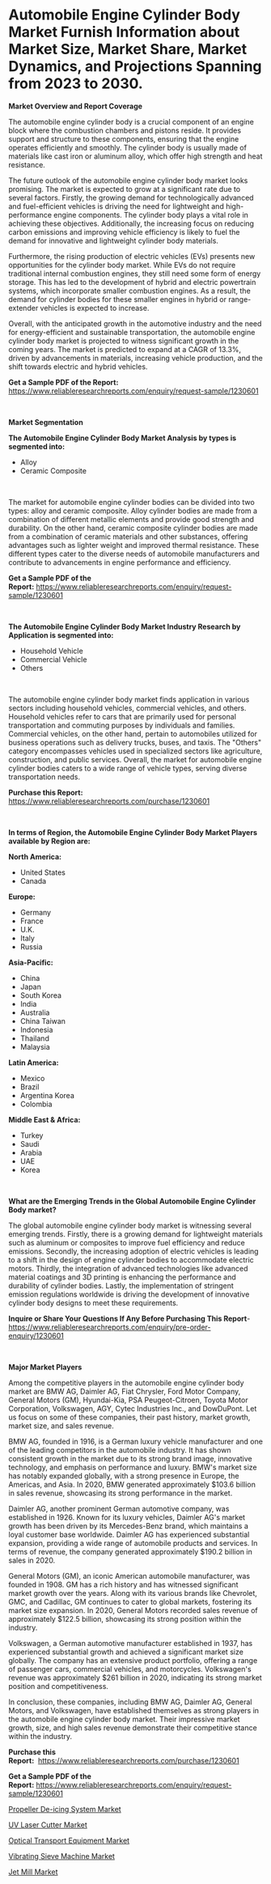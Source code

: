 <p><h1>Automobile Engine Cylinder Body Market Furnish Information about Market Size, Market Share, Market Dynamics, and Projections Spanning from 2023 to 2030.</h1></p><p><strong>Market Overview and Report Coverage</strong></p>
<p><p>The automobile engine cylinder body is a crucial component of an engine block where the combustion chambers and pistons reside. It provides support and structure to these components, ensuring that the engine operates efficiently and smoothly. The cylinder body is usually made of materials like cast iron or aluminum alloy, which offer high strength and heat resistance.</p><p>The future outlook of the automobile engine cylinder body market looks promising. The market is expected to grow at a significant rate due to several factors. Firstly, the growing demand for technologically advanced and fuel-efficient vehicles is driving the need for lightweight and high-performance engine components. The cylinder body plays a vital role in achieving these objectives. Additionally, the increasing focus on reducing carbon emissions and improving vehicle efficiency is likely to fuel the demand for innovative and lightweight cylinder body materials.</p><p>Furthermore, the rising production of electric vehicles (EVs) presents new opportunities for the cylinder body market. While EVs do not require traditional internal combustion engines, they still need some form of energy storage. This has led to the development of hybrid and electric powertrain systems, which incorporate smaller combustion engines. As a result, the demand for cylinder bodies for these smaller engines in hybrid or range-extender vehicles is expected to increase.</p><p>Overall, with the anticipated growth in the automotive industry and the need for energy-efficient and sustainable transportation, the automobile engine cylinder body market is projected to witness significant growth in the coming years. The market is predicted to expand at a CAGR of 13.3%, driven by advancements in materials, increasing vehicle production, and the shift towards electric and hybrid vehicles.</p></p>
<p><strong>Get a Sample PDF of the Report:</strong> <a href="https://www.reliableresearchreports.com/enquiry/request-sample/1230601">https://www.reliableresearchreports.com/enquiry/request-sample/1230601</a></p>
<p>&nbsp;</p>
<p><strong>Market Segmentation</strong></p>
<p><strong>The Automobile Engine Cylinder Body Market Analysis by types is segmented into:</strong></p>
<p><ul><li>Alloy</li><li>Ceramic Composite</li></ul></p>
<p>&nbsp;</p>
<p><p>The market for automobile engine cylinder bodies can be divided into two types: alloy and ceramic composite. Alloy cylinder bodies are made from a combination of different metallic elements and provide good strength and durability. On the other hand, ceramic composite cylinder bodies are made from a combination of ceramic materials and other substances, offering advantages such as lighter weight and improved thermal resistance. These different types cater to the diverse needs of automobile manufacturers and contribute to advancements in engine performance and efficiency.</p></p>
<p><strong>Get a Sample PDF of the Report:</strong>&nbsp;<a href="https://www.reliableresearchreports.com/enquiry/request-sample/1230601">https://www.reliableresearchreports.com/enquiry/request-sample/1230601</a></p>
<p>&nbsp;</p>
<p><strong>The Automobile Engine Cylinder Body Market Industry Research by Application is segmented into:</strong></p>
<p><ul><li>Household Vehicle</li><li>Commercial Vehicle</li><li>Others</li></ul></p>
<p>&nbsp;</p>
<p><p>The automobile engine cylinder body market finds application in various sectors including household vehicles, commercial vehicles, and others. Household vehicles refer to cars that are primarily used for personal transportation and commuting purposes by individuals and families. Commercial vehicles, on the other hand, pertain to automobiles utilized for business operations such as delivery trucks, buses, and taxis. The "Others" category encompasses vehicles used in specialized sectors like agriculture, construction, and public services. Overall, the market for automobile engine cylinder bodies caters to a wide range of vehicle types, serving diverse transportation needs.</p></p>
<p><strong>Purchase this Report:</strong>&nbsp; <a href="https://www.reliableresearchreports.com/purchase/1230601">https://www.reliableresearchreports.com/purchase/1230601</a></p>
<p>&nbsp;</p>
<p><strong>In terms of Region, the Automobile Engine Cylinder Body Market Players available by Region are:</strong></p>
<p>
    <p> <strong> North America: </strong>
        <ul>
            <li>United States</li>
            <li>Canada</li>
        </ul>
        </p> 
    <p> <strong> Europe: </strong>
        <ul>
            <li>Germany</li>
            <li>France</li>
            <li>U.K.</li>
            <li>Italy</li>
            <li>Russia</li>
        </ul>
        </p> 
    <p> <strong> Asia-Pacific: </strong>
        <ul>
            <li>China</li>
            <li>Japan</li>
            <li>South Korea</li>
            <li>India</li>
            <li>Australia</li>
            <li>China Taiwan</li>
            <li>Indonesia</li>
            <li>Thailand</li>
            <li>Malaysia</li>
        </ul>
        </p> 
    <p> <strong> Latin America: </strong>
        <ul>
            <li>Mexico</li>
            <li>Brazil</li>
            <li>Argentina Korea</li>
            <li>Colombia</li>
        </ul>
        </p> 
    <p> <strong> Middle East & Africa: </strong>
        <ul>
            <li>Turkey</li>
            <li>Saudi</li>
            <li>Arabia</li>
            <li>UAE</li>
            <li>Korea</li>
        </ul>
    </p>
    </p>
<p>&nbsp;</p>
<p><strong>What are the Emerging Trends in the Global Automobile Engine Cylinder Body market?</strong></p>
<p><p>The global automobile engine cylinder body market is witnessing several emerging trends. Firstly, there is a growing demand for lightweight materials such as aluminum or composites to improve fuel efficiency and reduce emissions. Secondly, the increasing adoption of electric vehicles is leading to a shift in the design of engine cylinder bodies to accommodate electric motors. Thirdly, the integration of advanced technologies like advanced material coatings and 3D printing is enhancing the performance and durability of cylinder bodies. Lastly, the implementation of stringent emission regulations worldwide is driving the development of innovative cylinder body designs to meet these requirements.</p></p>
<p><strong>Inquire or Share Your Questions If Any Before Purchasing This Report</strong>- <a href="https://www.reliableresearchreports.com/enquiry/pre-order-enquiry/1230601">https://www.reliableresearchreports.com/enquiry/pre-order-enquiry/1230601</a></p>
<p>&nbsp;</p>
<p><strong>Major Market Players</strong></p>
<p><p>Among the competitive players in the automobile engine cylinder body market are BMW AG, Daimler AG, Fiat Chrysler, Ford Motor Company, General Motors (GM), Hyundai-Kia, PSA Peugeot-Citroen, Toyota Motor Corporation, Volkswagen, AGY, Cytec Industries Inc., and DowDuPont. Let us focus on some of these companies, their past history, market growth, market size, and sales revenue.</p><p>BMW AG, founded in 1916, is a German luxury vehicle manufacturer and one of the leading competitors in the automobile industry. It has shown consistent growth in the market due to its strong brand image, innovative technology, and emphasis on performance and luxury. BMW's market size has notably expanded globally, with a strong presence in Europe, the Americas, and Asia. In 2020, BMW generated approximately $103.6 billion in sales revenue, showcasing its strong performance in the market.</p><p>Daimler AG, another prominent German automotive company, was established in 1926. Known for its luxury vehicles, Daimler AG's market growth has been driven by its Mercedes-Benz brand, which maintains a loyal customer base worldwide. Daimler AG has experienced substantial expansion, providing a wide range of automobile products and services. In terms of revenue, the company generated approximately $190.2 billion in sales in 2020.</p><p>General Motors (GM), an iconic American automobile manufacturer, was founded in 1908. GM has a rich history and has witnessed significant market growth over the years. Along with its various brands like Chevrolet, GMC, and Cadillac, GM continues to cater to global markets, fostering its market size expansion. In 2020, General Motors recorded sales revenue of approximately $122.5 billion, showcasing its strong position within the industry.</p><p>Volkswagen, a German automotive manufacturer established in 1937, has experienced substantial growth and achieved a significant market size globally. The company has an extensive product portfolio, offering a range of passenger cars, commercial vehicles, and motorcycles. Volkswagen's revenue was approximately $261 billion in 2020, indicating its strong market position and competitiveness.</p><p>In conclusion, these companies, including BMW AG, Daimler AG, General Motors, and Volkswagen, have established themselves as strong players in the automobile engine cylinder body market. Their impressive market growth, size, and high sales revenue demonstrate their competitive stance within the industry.</p></p>
<p><strong>Purchase this Report:</strong>&nbsp;&nbsp;<a href="https://www.reliableresearchreports.com/purchase/1230601">https://www.reliableresearchreports.com/purchase/1230601</a></p>
<p></p>
<p><strong>Get a Sample PDF of the Report:</strong>&nbsp;<a href="https://www.reliableresearchreports.com/enquiry/request-sample/1230601">https://www.reliableresearchreports.com/enquiry/request-sample/1230601</a></p>
<p><p><a href="https://github.com/RichRobinson5/Market-Research-Report-List-2/blob/main/propeller-de-icing-system-market.md">Propeller De-icing System Market</a></p><p><a href="https://www.linkedin.com/pulse/decoding-uv-laser-cutter-market-deep-dive-latest-trends-helpe/">UV Laser Cutter Market</a></p><p><a href="https://www.linkedin.com/pulse/optical-transport-equipment-market-size-2023-2030-global-qhcie/">Optical Transport Equipment Market</a></p><p><a href="https://medium.com/@nyahmertz/vibrating-sieve-machine-market-report-reveals-the-latest-trends-and-growth-opportunities-of-this-18dc02af395b">Vibrating Sieve Machine Market</a></p><p><a href="https://medium.com/@daveblock1987/jet-mill-market-competitive-analysis-market-trends-and-forecast-to-2030-41bbba863773">Jet Mill Market</a></p></p>